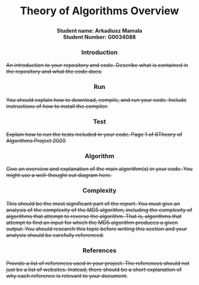 # <p align="center"> Theory of Algorithms Overview 
#### <p align="center"> Student name: Arkadiusz Mamala <br>Student Number: G0034088 
### <p align="center">Introduction 
~~An introduction to your repository and code. Describe
what is contained in the repository and what the code does.~~

### <p align="center">Run
~~You should explain how to download, compile, and run your code.
Include instructions of how to install the compiler.~~
### <p align="center">Test
~~Explain how to run the tests included in your code.
Page 1 of 6Theory of Algorithms
Project 2020~~
### <p align="center">Algorithm 
~~Give an overview and explanation of the main algorithm(s)
in your code. You might use a well-thought out diagram here.~~
### <p align="center">Complexity 
~~This should be the most significant part of the report.
You must give an analysis of the complexity of the MD5 algorithm,
including the complexity of algorithms that attempt to reverse the
algorithm. That is, algorithms that attempt to find an input for
which the MD5 algorithm produces a given output. You should
research this topic before writing this section and your analysis
should be carefully referenced.~~
### <p align="center">References 
~~Provide a list of references used in your project. The
references should not just be a list of websites. Instead, there
should be a short explanation of why each reference is relevant to
your document.~~